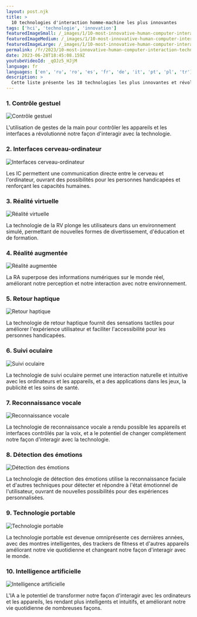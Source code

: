 ```yaml
---
layout: post.njk
title: >
  10 technologies d'interaction homme-machine les plus innovantes
tags: ['hci', 'technologie', 'innovation']
featuredImageSmall: /_images/1/10-most-innovative-human-computer-interaction-technologies-cover-fr-small.webp
featuredImageMedium: /_images/1/10-most-innovative-human-computer-interaction-technologies-cover-fr-medium.webp
featuredImageLarge: /_images/1/10-most-innovative-human-computer-interaction-technologies-cover-fr-large.webp
permalink: /fr/2023/10-most-innovative-human-computer-interaction-technologies.html
date: 2023-06-28T18:45:08.159Z
youtubeVideoId: _qOJz5_HJjM
language: fr
languages: ['en', 'ru', 'ro', 'es', 'fr', 'de', 'it', 'pt', 'pl', 'tr']
description: >
  Cette liste présente les 10 technologies les plus innovantes et révolutionnaires dans le domaine de l'interaction homme-machine.
---
```


### 1. Contrôle gestuel

![Contrôle gestuel](/_images/2/28590a05a16371605f81a4930c9c7f6c-medium.webp)

L'utilisation de gestes de la main pour contrôler les appareils et les interfaces a révolutionné notre façon d'interagir avec la technologie.

### 2. Interfaces cerveau-ordinateur

![Interfaces cerveau-ordinateur](/_images/d/dc03c4424c84c4d8350cf938dbe4f941-medium.webp)

Les IC permettent une communication directe entre le cerveau et l'ordinateur, ouvrant des possibilités pour les personnes handicapées et renforçant les capacités humaines.

### 3. Réalité virtuelle

![Réalité virtuelle](/_images/6/6b76f45a78e7885422bedff929b21e73-medium.webp)

La technologie de la RV plonge les utilisateurs dans un environnement simulé, permettant de nouvelles formes de divertissement, d'éducation et de formation.

### 4. Réalité augmentée

![Réalité augmentée](/_images/1/108c611a10653bd2b3aec1205bf3c3c5-medium.webp)

La RA superpose des informations numériques sur le monde réel, améliorant notre perception et notre interaction avec notre environnement.

### 5. Retour haptique

![Retour haptique](/_images/8/8f606579ee311c7f6593c83aaaa01cfc-medium.webp)

La technologie de retour haptique fournit des sensations tactiles pour améliorer l'expérience utilisateur et faciliter l'accessibilité pour les personnes handicapées.

### 6. Suivi oculaire

![Suivi oculaire](/_images/b/be96b0863ac26bf9aff7cedf87a20238-medium.webp)

La technologie de suivi oculaire permet une interaction naturelle et intuitive avec les ordinateurs et les appareils, et a des applications dans les jeux, la publicité et les soins de santé.

### 7. Reconnaissance vocale

![Reconnaissance vocale](/_images/a/a4ff773343c002509066547e8669503d-medium.webp)

La technologie de reconnaissance vocale a rendu possible les appareils et interfaces contrôlés par la voix, et a le potentiel de changer complètement notre façon d'interagir avec la technologie.

### 8. Détection des émotions

![Détection des émotions](/_images/8/88b97ca1cc173c272fccbe945f6f567f-medium.webp)

La technologie de détection des émotions utilise la reconnaissance faciale et d'autres techniques pour détecter et répondre à l'état émotionnel de l'utilisateur, ouvrant de nouvelles possibilités pour des expériences personnalisées.

### 9. Technologie portable

![Technologie portable](/_images/4/40e4818dc66241302925f1f96b29b655-medium.webp)

La technologie portable est devenue omniprésente ces dernières années, avec des montres intelligentes, des trackers de fitness et d'autres appareils améliorant notre vie quotidienne et changeant notre façon d'interagir avec le monde.

### 10. Intelligence artificielle

![Intelligence artificielle](/_images/3/3ed6254404cb7f7d18896b3322a6e41e-medium.webp)

L'IA a le potentiel de transformer notre façon d'interagir avec les ordinateurs et les appareils, les rendant plus intelligents et intuitifs, et améliorant notre vie quotidienne de nombreuses façons.

